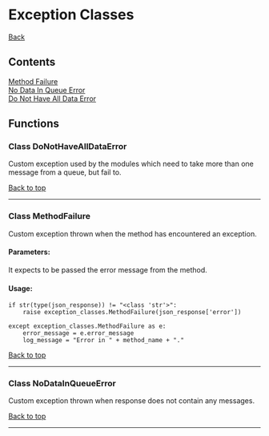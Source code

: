 # Exception Classes <a name='top'>
[Back](README.md)
## Contents
[Method Failure](#methodfailure)<br>
[No Data In Queue Error](#nodatainqueue)<br>
[Do Not Have All Data Error](#donthavealldata)<br>
## Functions
### Class DoNotHaveAllDataError  <a name='donthavealldata'>
Custom exception used by the modules which need to take more than one message from a queue, but fail to.

[Back to top](#top)
<hr>

### Class MethodFailure  <a name='methodfailure'>
Custom exception thrown when the method has encountered an exception.
  
#### Parameters:
It expects to be passed the error message from the method.

#### Usage:
```
if str(type(json_response)) != "<class 'str'>":
    raise exception_classes.MethodFailure(json_response['error'])
```

```
except exception_classes.MethodFailure as e:
    error_message = e.error_message
    log_message = "Error in " + method_name + "."
```
  
[Back to top](#top)
<hr>

### Class NoDataInQueueError  <a name='nodatainqueue'>
Custom exception thrown when response does not contain any messages.
  
[Back to top](#top)
<hr>
